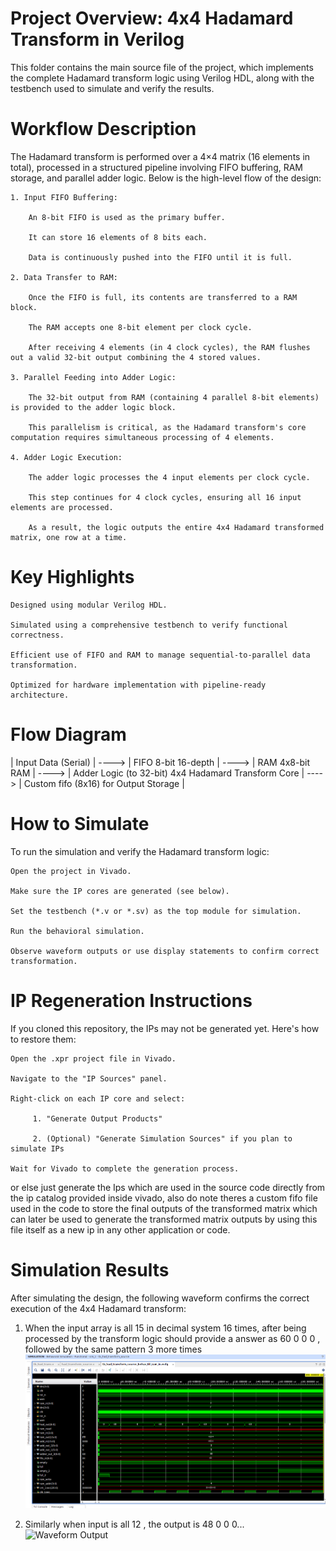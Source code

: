 # Project Overview: 4x4 Hadamard Transform in Verilog
This folder contains the main source file of the project, which implements the complete Hadamard transform logic using Verilog HDL, along with the testbench used to simulate and verify the results.

# Workflow Description
The Hadamard transform is performed over a 4×4 matrix (16 elements in total), processed in a structured pipeline involving FIFO buffering, RAM storage, and parallel adder logic. Below is the high-level flow of the design:

    1. Input FIFO Buffering:

        An 8-bit FIFO is used as the primary buffer.

        It can store 16 elements of 8 bits each.

        Data is continuously pushed into the FIFO until it is full.

    2. Data Transfer to RAM:

        Once the FIFO is full, its contents are transferred to a RAM block.

        The RAM accepts one 8-bit element per clock cycle.

        After receiving 4 elements (in 4 clock cycles), the RAM flushes out a valid 32-bit output combining the 4 stored values.

    3. Parallel Feeding into Adder Logic:

        The 32-bit output from RAM (containing 4 parallel 8-bit elements) is provided to the adder logic block.

        This parallelism is critical, as the Hadamard transform's core computation requires simultaneous processing of 4 elements.

    4. Adder Logic Execution:

        The adder logic processes the 4 input elements per clock cycle.

        This step continues for 4 clock cycles, ensuring all 16 input elements are processed.

        As a result, the logic outputs the entire 4x4 Hadamard transformed matrix, one row at a time.

# Key Highlights

    Designed using modular Verilog HDL.

    Simulated using a comprehensive testbench to verify functional correctness.

    Efficient use of FIFO and RAM to manage sequential-to-parallel data transformation.

    Optimized for hardware implementation with pipeline-ready architecture.
    

  # Flow Diagram

   | Input Data (Serial) | ----> | FIFO 8-bit 16-depth | ----> | RAM 4x8-bit RAM | ----> |   Adder Logic (to 32-bit) 4x4 Hadamard Transform Core | ----> | Custom fifo (8x16) for Output Storage |
    

  # How to Simulate

To run the simulation and verify the Hadamard transform logic:

    Open the project in Vivado.

    Make sure the IP cores are generated (see below).

    Set the testbench (*.v or *.sv) as the top module for simulation.

    Run the behavioral simulation.

    Observe waveform outputs or use display statements to confirm correct transformation.

# IP Regeneration Instructions

If you cloned this repository, the IPs may not be generated yet. Here's how to restore them:

    Open the .xpr project file in Vivado.

    Navigate to the "IP Sources" panel.

    Right-click on each IP core and select:

         1. "Generate Output Products"

         2. (Optional) "Generate Simulation Sources" if you plan to simulate IPs

    Wait for Vivado to complete the generation process.

or else just generate the Ips which are used in the source code directly from the ip catalog provided inside vivado, also do note theres a custom fifo file used in the code to store the final outputs of the transformed matrix which can later be used to generate the transformed matrix outputs by using this file itself as a new ip in any other application or code.

# Simulation Results

After simulating the design, the following waveform confirms the correct execution of the 4x4 Hadamard transform:


1. When the input array is all 15 in decimal system 16 times, after being processed by the transform logic should provide a answer as 60 0 0 0 , followed by the same pattern 3 more times 
![Waveform Output](Hadamard_transform/Test_results/HT_test01_15.png)

2. Similarly when input is all 12 , the output is 48 0 0 0...
![Waveform Output](Hadamard_transform/Test_results/HT_test01_12.png)


    
   
